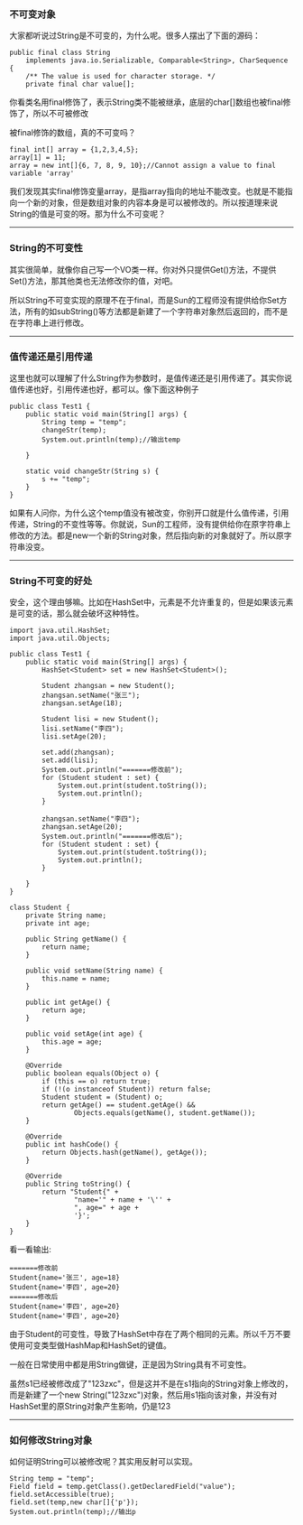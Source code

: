 ### 不可变对象
大家都听说过String是不可变的，为什么呢。很多人摆出了下面的源码：

```
public final class String
    implements java.io.Serializable, Comparable<String>, CharSequence {
    /** The value is used for character storage. */
    private final char value[];
```

你看类名用final修饰了，表示String类不能被继承，底层的char[]数组也被final修饰了，所以不可被修改

被final修饰的数组，真的不可变吗？

```
final int[] array = {1,2,3,4,5};
array[1] = 11;
array = new int[]{6, 7, 8, 9, 10};//Cannot assign a value to final variable 'array'
```
我们发现其实final修饰变量array，是指array指向的地址不能改变。也就是不能指向一个新的对象，但是数组对象的内容本身是可以被修改的。所以按道理来说String的值是可变的呀。那为什么不可变呢？

---


### String的不可变性

其实很简单，就像你自己写一个VO类一样。你对外只提供Get()方法，不提供Set()方法，那其他类也无法修改你的值，对吧。

所以String不可变实现的原理不在于final，而是Sun的工程师没有提供给你Set方法，所有的如subString()等方法都是新建了一个字符串对象然后返回的，而不是在字符串上进行修改。


---
### 值传递还是引用传递

这里也就可以理解了什么String作为参数时，是值传递还是引用传递了。其实你说值传递也好，引用传递也好，都可以。像下面这种例子

```
public class Test1 {
    public static void main(String[] args) {
        String temp = "temp";
        changeStr(temp);
        System.out.println(temp);//输出temp

    }

    static void changeStr(String s) {
        s += "temp";
    }
}
```

如果有人问你，为什么这个temp值没有被改变，你别开口就是什么值传递，引用传递，String的不变性等等。你就说，Sun的工程师，没有提供给你在原字符串上修改的方法。都是new一个新的String对象，然后指向新的对象就好了。所以原字符串没变。

---
### String不可变的好处
安全，这个理由够嘛。比如在HashSet中，元素是不允许重复的，但是如果该元素是可变的话，那么就会破坏这种特性。
```
import java.util.HashSet;
import java.util.Objects;

public class Test1 {
    public static void main(String[] args) {
        HashSet<Student> set = new HashSet<Student>();

        Student zhangsan = new Student();
        zhangsan.setName("张三");
        zhangsan.setAge(18);

        Student lisi = new Student();
        lisi.setName("李四");
        lisi.setAge(20);

        set.add(zhangsan);
        set.add(lisi);
        System.out.println("=======修改前");
        for (Student student : set) {
            System.out.print(student.toString());
            System.out.println();
        }

        zhangsan.setName("李四");
        zhangsan.setAge(20);
        System.out.println("=======修改后");
        for (Student student : set) {
            System.out.print(student.toString());
            System.out.println();
        }

    }
}

class Student {
    private String name;
    private int age;

    public String getName() {
        return name;
    }

    public void setName(String name) {
        this.name = name;
    }

    public int getAge() {
        return age;
    }

    public void setAge(int age) {
        this.age = age;
    }

    @Override
    public boolean equals(Object o) {
        if (this == o) return true;
        if (!(o instanceof Student)) return false;
        Student student = (Student) o;
        return getAge() == student.getAge() &&
                Objects.equals(getName(), student.getName());
    }

    @Override
    public int hashCode() {
        return Objects.hash(getName(), getAge());
    }

    @Override
    public String toString() {
        return "Student{" +
                "name='" + name + '\'' +
                ", age=" + age +
                '}';
    }
}
```
看一看输出:
```
=======修改前
Student{name='张三', age=18}
Student{name='李四', age=20}
=======修改后
Student{name='李四', age=20}
Student{name='李四', age=20}
```
由于Student的可变性，导致了HashSet中存在了两个相同的元素。所以千万不要使用可变类型做HashMap和HashSet的键值。

一般在日常使用中都是用String做键，正是因为String具有不可变性。


虽然s1已经被修改成了"123zxc"，但是这并不是在s1指向的String对象上修改的，而是新建了一个new String("123zxc")对象，然后用s1指向该对象，并没有对HashSet里的原String对象产生影响，仍是123

---
### 如何修改String对象
如何证明String可以被修改呢？其实用反射可以实现。

```
String temp = "temp";
Field field = temp.getClass().getDeclaredField("value");
field.setAccessible(true);
field.set(temp,new char[]{'p'});
System.out.println(temp);//输出p
```


